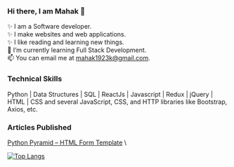 ### Hi there, I am Mahak 👋
✨ I am a Software developer.\
✨ I make websites and web applications.\
✨ I like reading and learning new things.\
🌱 I’m currently learning Full Stack Development.\
📫 You can email me at mahak1923k@gmail.com. 
### Technical Skills
Python | Data Structures | SQL | ReactJs | Javascript | Redux | jQuery | HTML | CSS and several JavaScript, CSS, and HTTP libraries like Bootstrap, Axios, etc.
### Articles Published
[Python Pyramid – HTML Form Template](https://www.geeksforgeeks.org/python-pyramid-html-form-template) \


<!-- [![Anurag’s github stats](https://github-readme-stats.vercel.app/api?username=mahak-23)](https://github.com/mahak-23) -->

[![Top Langs](https://github-readme-stats.vercel.app/api/top-langs/?username=mahak-23&layout=compact)](https://github.com/mahak-23)

